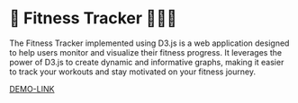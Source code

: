 # 🏃 Fitness Tracker 🚴🏻‍♂️

The Fitness Tracker implemented using D3.js is a web application designed to help users monitor and visualize their fitness progress. It leverages the power of D3.js to create dynamic and informative graphs, making it easier to track your workouts and stay motivated on your fitness journey.

[DEMO-LINK](https://denysdev1.github.io/d3-fitness-tracker/)

